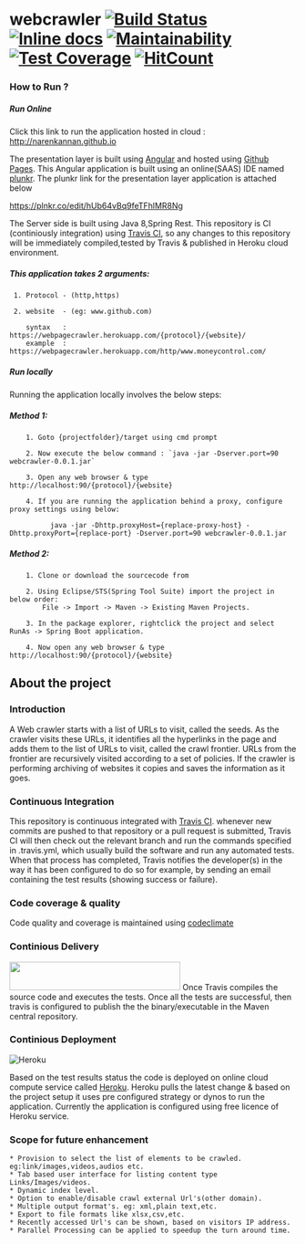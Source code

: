 # webcrawler [![Build Status](https://travis-ci.org/narenkannan/webcrawler.svg?branch=master)](https://travis-ci.org/narenkannan/webcrawler) [![Inline docs](http://inch-ci.org/github/narenkannan/webcrawler.svg?branch=master&style=shields)](http://inch-ci.org/github/narenkannan/webcrawler) [![Maintainability](https://api.codeclimate.com/v1/badges/f17b5fa5101563862161/maintainability)](https://codeclimate.com/github/narenkannan/webcrawler/maintainability) [![Test Coverage](https://api.codeclimate.com/v1/badges/f17b5fa5101563862161/test_coverage)](https://codeclimate.com/github/narenkannan/webcrawler/test_coverage) [![HitCount](http://hits.dwyl.io/narenkannan/webcrawler.svg)](https://github.com/narenkannan/webcrawler)

### How to Run ?

##### Run Online 

Click this link to run the application hosted in cloud : <a style="text-align: center;">http://narenkannan.github.io</a>

The presentation layer is built using [Angular](https://angular.io/) and hosted using [Github Pages](https://pages.github.com/).
This Angular application is built using an online(SAAS) IDE named [plunkr](https://plnkr.co). The plunkr link for the presentation layer application is attached below

https://plnkr.co/edit/hUb64vBq9feTFhlMR8Ng

The Server side is built using Java 8,Spring Rest. This repository is CI (continiously integration) using [Travis CI](https://travis-ci.org/), so any changes to this repository will be immediately compiled,tested by Travis & published in Heroku cloud environment. 

##### This application takes 2 arguments:
     1. Protocol - (http,https)
     
     2. website  - (eg: www.github.com)
     
        syntax   : https://webpagecrawler.herokuapp.com/{protocol}/{website}/
        example  : https://webpagecrawler.herokuapp.com/http/www.moneycontrol.com/

##### Run locally

Running the application locally involves the below steps: 

   ##### Method 1: 

        1. Goto {projectfolder}/target using cmd prompt
        
        2. Now execute the below command : `java -jar -Dserver.port=90 webcrawler-0.0.1.jar`
        
        3. Open any web browser & type http://localhost:90/{protocol}/{website}
        
        4. If you are running the application behind a proxy, configure proxy settings using below:
        
              java -jar -Dhttp.proxyHost={replace-proxy-host} -Dhttp.proxyPort={replace-port} -Dserver.port=90 webcrawler-0.0.1.jar

##### Method 2: 

        1. Clone or download the sourcecode from 
        
        2. Using Eclipse/STS(Spring Tool Suite) import the project in below order:
            File -> Import -> Maven -> Existing Maven Projects.
            
        3. In the package explorer, rightclick the project and select RunAs -> Spring Boot application.
        
        4. Now open any web browser & type http://localhost:90/{protocol}/{website}
     

## About the project

### Introduction

A Web crawler starts with a list of URLs to visit, called the seeds. As the crawler visits these URLs, it identifies all the hyperlinks in the page and adds them to the list of URLs to visit, called the crawl frontier. URLs from the frontier are recursively visited according to a set of policies. If the crawler is performing archiving of websites it copies and saves the information as it goes.

### Continuous Integration

This repository is continuous integrated with [Travis CI](https://travis-ci.org/narenkannan/webcrawler). whenever new commits are pushed to that repository or a pull request is submitted, Travis CI will then check out the relevant branch and run the commands specified in .travis.yml, which usually build the software and run any automated tests. When that process has completed, Travis notifies the developer(s) in the way it has been configured to do so for example, by sending an email containing the test results (showing success or failure).

### Code coverage & quality 

Code quality and coverage is maintained using [codeclimate](https://codeclimate.com/)

### Continious Delivery 
<img src="https://search.maven.org/ajaxsolr/images/centralRepository_logo.png" width="300" height="50">
Once Travis compiles the source code and executes the tests. Once all the tests are successful, then travis is configured to publish the the binary/executable in the Maven central repository.

### Continious Deployment 
![Heroku](https://images.iwantmyname.com/apps/images/logo-developer-heroku.png)

Based on the test results status the code is deployed on online cloud compute service called [Heroku](https://www.heroku.com/). Heroku pulls the latest change & based on the project setup it uses pre configured strategy or dynos to run the application. Currently the application is configured using free licence of Heroku service.

### Scope for future enhancement

    * Provision to select the list of elements to be crawled. eg:link/images,videos,audios etc.
    * Tab based user interface for listing content type Links/Images/videos.
    * Dynamic index level.
    * Option to enable/disable crawl external Url's(other domain).
    * Multiple output format's. eg: xml,plain text,etc.
    * Export to file formats like xlsx,csv,etc.
    * Recently accessed Url's can be shown, based on visitors IP address.
    * Parallel Processing can be applied to speedup the turn around time.





